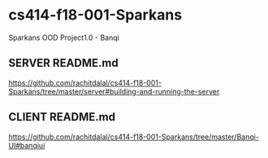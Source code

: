 # cs414-f18-001-Sparkans
Sparkans  OOD Project1.0 - Banqi
## SERVER README.md
https://github.com/rachitdalal/cs414-f18-001-Sparkans/tree/master/server#building-and-running-the-server

## CLIENT README.md
https://github.com/rachitdalal/cs414-f18-001-Sparkans/tree/master/Banqi-UI#banqiui
